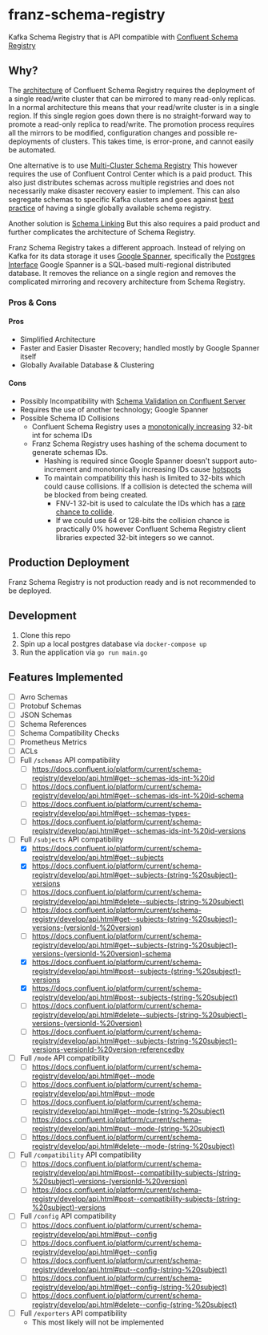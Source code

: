 # franz-schema-registry
Kafka Schema Registry that is API compatible with [Confluent Schema Registry](https://github.com/confluentinc/schema-registry)

## Why?

The [architecture](https://docs.confluent.io/platform/current/schema-registry/multidc.html#multi-datacenter-setup) of 
Confluent Schema Registry requires the deployment of a single read/write cluster that can be mirrored to many read-only 
replicas. In a normal architecture this means that your read/write cluster is in a single region. If this single region 
goes down there is no straight-forward way to promote a read-only replica to read/write. The promotion process requires 
all the mirrors to be modified, configuration changes and possible re-deployments of clusters. This takes time, is 
error-prone, and cannot easily be automated.

One alternative is to use [Multi-Cluster Schema Registry](https://docs.confluent.io/platform/current/control-center/topics/schema.html#enabling-multi-cluster-sr)
This however requires the use of Confluent Control Center which is a paid product. This also just distributes schemas 
across multiple registries and does not necessarily make disaster recovery easier to implement. This can also segregate
schemas to specific Kafka clusters and goes against [best practice](https://www.confluent.io/blog/17-ways-to-mess-up-self-managed-schema-registry/) 
of having a single globally available schema registry.

Another solution is [Schema Linking](https://docs.confluent.io/platform/current/schema-registry/schema-linking-cp.html#what-is-schema-linking)
But this also requires a paid product and further complicates the architecture of Schema Registry.

Franz Schema Registry takes a different approach. Instead of relying on Kafka for its data storage it uses
[Google Spanner](https://cloud.google.com/spanner), specifically the [Postgres Interface](https://cloud.google.com/spanner/docs/postgresql-interface)
Google Spanner is a SQL-based multi-regional distributed database. It removes the reliance on a single region and removes the 
complicated mirroring and recovery architecture from Schema Registry.

### Pros & Cons

#### Pros

* Simplified Architecture
* Faster and Easier Disaster Recovery; handled mostly by Google Spanner itself
* Globally Available Database & Clustering

#### Cons

* Possibly Incompatibility with [Schema Validation on Confluent Server](https://docs.confluent.io/platform/current/schema-registry/schema-validation.html)
* Requires the use of another technology; Google Spanner
* Possible Schema ID Collisions
  * Confluent Schema Registry uses a [monotonically increasing](https://docs.confluent.io/platform/current/schema-registry/index.html#schema-id-allocation) 32-bit int for schema IDs
  * Franz Schema Registry uses hashing of the schema document to generate schemas IDs. 
    * Hashing is required since Google Spanner doesn't support auto-increment and monotonically increasing IDs cause [hotspots](https://cloud.google.com/spanner/docs/schema-design)
    * To maintain compatibility this hash is limited to 32-bits which could cause collisions. If a collision is detected the schema will be blocked from being created.
      * FNV-1 32-bit is used to calculate the IDs which has a [rare chance to collide](https://softwareengineering.stackexchange.com/questions/49550/which-hashing-algorithm-is-best-for-uniqueness-and-speed).
      * If we could use 64 or 128-bits the collision chance is practically 0% however Confluent Schema Registry client libraries expected 32-bit integers so we cannot.

## Production Deployment

Franz Schema Registry is not production ready and is not recommended to be deployed.

## Development

1. Clone this repo
2. Spin up a local postgres database via `docker-compose up`
3. Run the application via `go run main.go`

## Features Implemented

- [ ] Avro Schemas
- [ ] Protobuf Schemas
- [ ] JSON Schemas
- [ ] Schema References
- [ ] Schema Compatibility Checks
- [ ] Prometheus Metrics
- [ ] ACLs
- [ ] Full `/schemas` API compatibility
  - [ ] https://docs.confluent.io/platform/current/schema-registry/develop/api.html#get--schemas-ids-int-%20id
  - [ ] https://docs.confluent.io/platform/current/schema-registry/develop/api.html#get--schemas-ids-int-%20id-schema
  - [ ] https://docs.confluent.io/platform/current/schema-registry/develop/api.html#get--schemas-types-
  - [ ] https://docs.confluent.io/platform/current/schema-registry/develop/api.html#get--schemas-ids-int-%20id-versions
- [ ] Full `/subjects` API compatibility
  - [X] https://docs.confluent.io/platform/current/schema-registry/develop/api.html#get--subjects
  - [X] https://docs.confluent.io/platform/current/schema-registry/develop/api.html#get--subjects-(string-%20subject)-versions
  - [ ] https://docs.confluent.io/platform/current/schema-registry/develop/api.html#delete--subjects-(string-%20subject)
  - [ ] https://docs.confluent.io/platform/current/schema-registry/develop/api.html#get--subjects-(string-%20subject)-versions-(versionId-%20version)
  - [ ] https://docs.confluent.io/platform/current/schema-registry/develop/api.html#get--subjects-(string-%20subject)-versions-(versionId-%20version)-schema
  - [X] https://docs.confluent.io/platform/current/schema-registry/develop/api.html#post--subjects-(string-%20subject)-versions
  - [X] https://docs.confluent.io/platform/current/schema-registry/develop/api.html#post--subjects-(string-%20subject)
  - [ ] https://docs.confluent.io/platform/current/schema-registry/develop/api.html#delete--subjects-(string-%20subject)-versions-(versionId-%20version)
  - [ ] https://docs.confluent.io/platform/current/schema-registry/develop/api.html#get--subjects-(string-%20subject)-versions-versionId-%20version-referencedby
- [ ] Full `/mode` API compatibility
  - [ ] https://docs.confluent.io/platform/current/schema-registry/develop/api.html#get--mode
  - [ ] https://docs.confluent.io/platform/current/schema-registry/develop/api.html#put--mode
  - [ ] https://docs.confluent.io/platform/current/schema-registry/develop/api.html#get--mode-(string-%20subject)
  - [ ] https://docs.confluent.io/platform/current/schema-registry/develop/api.html#put--mode-(string-%20subject)
  - [ ] https://docs.confluent.io/platform/current/schema-registry/develop/api.html#delete--mode-(string-%20subject)
- [ ] Full `/compatibility` API compatibility
  - [ ] https://docs.confluent.io/platform/current/schema-registry/develop/api.html#post--compatibility-subjects-(string-%20subject)-versions-(versionId-%20version)
  - [ ] https://docs.confluent.io/platform/current/schema-registry/develop/api.html#post--compatibility-subjects-(string-%20subject)-versions
- [ ] Full `/config` API compatibility
  - [ ] https://docs.confluent.io/platform/current/schema-registry/develop/api.html#put--config
  - [ ] https://docs.confluent.io/platform/current/schema-registry/develop/api.html#get--config
  - [ ] https://docs.confluent.io/platform/current/schema-registry/develop/api.html#put--config-(string-%20subject)
  - [ ] https://docs.confluent.io/platform/current/schema-registry/develop/api.html#get--config-(string-%20subject)
  - [ ] https://docs.confluent.io/platform/current/schema-registry/develop/api.html#delete--config-(string-%20subject)
- [ ] Full `/exporters` API compatibility
  - This most likely will not be implemented

